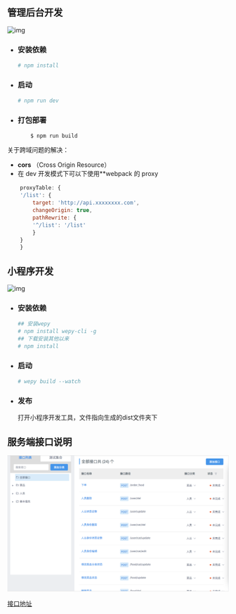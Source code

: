 ## 管理后台开发

![img](http://pbsp6zdxi.bkt.clouddn.com/pcshow.gif)

- ### 安装依赖
    ```bash
    # npm install
    ```

- ### 启动
    ```bash
    # npm run dev
    ```

- ### 打包部署
    ```
        $ npm run build
    ```

关于跨域问题的解决：
- **cors** （Cross Origin Resource）
- 在 dev 开发模式下可以下使用**webpack 的 proxy
```config.js
    proxyTable: {
    '/list': {
        target: 'http://api.xxxxxxxx.com',
        changeOrigin: true,
        pathRewrite: {
        '^/list': '/list'
        }
    }
    }
```

## 小程序开发
![img](http://pbsp6zdxi.bkt.clouddn.com/wechatfinan.gif)

- ### 安装依赖
    ```bash
    ## 安装wepy
    # npm install wepy-cli -g
    ## 下载安装其他以来
    # npm install 
    ```


- ### 启动
    ```bash
    # wepy build --watch
    ```

- ### 发布
    打开小程序开发工具，文件指向生成的dist文件夹下


## 服务端接口说明
![img](./img/interface.png)

[接口地址](http://yapi.demo.qunar.com/project/16780/interface/api/136761)
